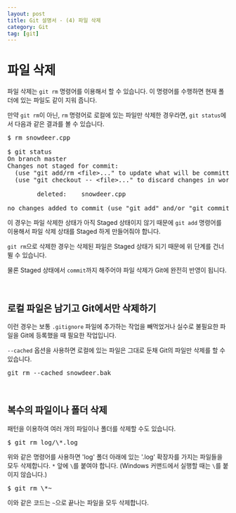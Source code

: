 ```yaml
---
layout: post
title: Git 설명서 - (4) 파일 삭제
category: Git
tag: [git]
---
```

# 파일 삭제

파일 삭제는 `git rm` 명령어를 이용해서 할 수 있습니다. 이 명령어를 수행하면 현재 폴더에 있는 파일도 같이 지워 줍니다.

만약 `git rm`이 아닌, `rm` 명령어로 로컬에 있는 파일만 삭제한 경우라면, `git status`에서 다음과 같은 결과를 볼 수 있습니다.

<pre class="prettyprint">
$ rm snowdeer.cpp

$ git status
On branch master
Changes not staged for commit:
  (use "git add/rm &lt;file&gt;..." to update what will be committed)
  (use "git checkout -- &lt;file&gt;..." to discard changes in working directory)

        deleted:    snowdeer.cpp

no changes added to commit (use "git add" and/or "git commit -a")
</pre>

이 경우는 파일 삭제한 상태가 아직 Staged 상태이지 않기 때문에 `git add` 명령어를 이용해서 파일 삭제 상태를 Staged 하게 만들어줘야 합니다.

`git rm`으로 삭제한 경우는 삭제된 파일은 Staged 상태가 되기 때문에 위 단계를 건너뛸 수 있습니다.

물론 Staged 상태에서 `commit`까지 해주어야 파일 삭제가 Git에 완전히 반영이 됩니다.

<br>

## 로컬 파일은 남기고 Git에서만 삭제하기

이런 경우는 보통 `.gitignore` 파일에 추가하는 작업을 빼먹었거나 실수로 불필요한 파일을 Git에 등록했을 때 필요한 작업입니다.

`--cached` 옵션을 사용하면 로컬에 있는 파일은 그대로 둔채 Git의 파일만 삭제를 할 수 있습니다.

<pre class="prettyprint">
git rm --cached snowdeer.bak
</pre>

<br>

## 복수의 파일이나 폴더 삭제

패턴을 이용하여 여러 개의 파일이나 폴더를 삭제할 수도 있습니다.

<pre class="prettyprint">
$ git rm log/\*.log
</pre>

위와 같은 명령어를 사용하면 'log' 폴더 아래에 있는 '.log' 확장자를 가지는 파일들을 모두 삭제합니다. `*` 앞에 `\`를 붙여야 합니다. (Windows 커맨드에서 실행할 때는 `\`를 붙이지 않습니다.)

<pre class="prettyprint">
$ git rm \*~
</pre>

이와 같은 코드는 `~`으로 끝나는 파일을 모두 삭제합니다.